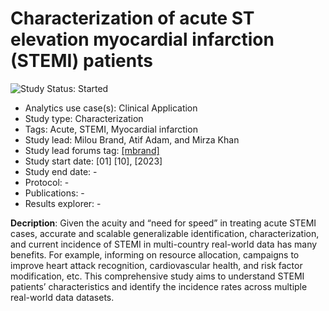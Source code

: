 Characterization of acute ST elevation myocardial infarction (STEMI) patients
=================

<img src="https://img.shields.io/badge/Study%20Status-Started-blue.svg" alt="Study Status: Started"> 

* Analytics use case(s): Clinical Application
* Study type: Characterization
* Tags: Acute, STEMI, Myocardial infarction
* Study lead:  Milou Brand, Atif Adam, and Mirza Khan
* Study lead forums tag: [[mbrand]](https://forums.ohdsi.org/u/[mbrand])
* Study start date: [01] [10], [2023]
* Study end date: -
* Protocol: -
* Publications: -
* Results explorer: -

**Decription**: Given the acuity and “need for speed” in treating acute STEMI cases, accurate and scalable generalizable identification, characterization, and current incidence of STEMI in multi-country real-world data has many benefits. For example, informing on resource allocation, campaigns to improve heart attack recognition, cardiovascular health, and risk factor modification, etc. This comprehensive study aims to understand STEMI patients’ characteristics and identify the incidence rates across multiple real-world data datasets.    
